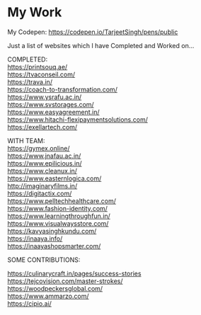 # My Work

My Codepen: https://codepen.io/TarjeetSingh/pens/public <br/>

Just a list of websites which I have Completed and Worked on...

COMPLETED: <br/>
https://printsouq.ae/ <br/>
https://tvaconseil.com/ <br/>
https://trava.in/ <br/>
https://coach-to-transformation.com/ <br/>
https://www.ysrafu.ac.in/ <br/>
https://www.svstorages.com/ <br/>
https://www.easyagreement.in/ <br/>
https://www.hitachi-flexipaymentsolutions.com/ <br/>
https://exellartech.com/ <br/>


WITH TEAM: <br/>
https://gymex.online/ <br/>
https://www.jnafau.ac.in/ <br/>
https://www.epilicious.in/ <br/>
https://www.cleanux.in/ <br/>
https://www.easternlogica.com/ <br/>
http://imaginaryfilms.in/ <br/>
https://digitactix.com/ <br/>
https://www.pelltechhealthcare.com/ <br/>
https://www.fashion-identity.com/ <br/>
https://www.learningthroughfun.in/ <br/>
https://www.visualwaysstore.com/ <br/>
https://kavyasinghkundu.com/ <br/>
https://inaaya.info/ <br/>
https://inaayashopsmarter.com/ <br/>


SOME CONTRIBUTIONS:

https://culinarycraft.in/pages/success-stories <br/>
https://tejcovision.com/master-strokes/ <br/>
https://woodpeckersglobal.com/ <br/>
https://www.ammarzo.com/ <br/>
https://cipio.ai/ <br/>
